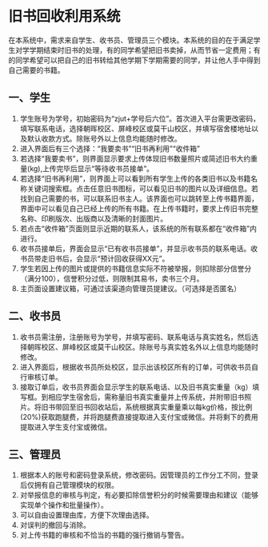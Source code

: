 # 旧书回收利用系统

在本系统中，需求来自学生、收书员、管理员三个模块。本系统的目的在于满足学生对学学期结束时旧书的处理，有的同学希望把旧书卖掉，从而节省一定费用；有的同学希望可以把自己的旧书转给其他学期下学期需要的同学，并让他人手中得到自己需要的书籍。

## 一、学生
1. 学生账号为学号，初始密码为“zjut+学号后六位”。首次进入平台需更改密码，填写联系电话，选择朝晖校区、屏峰校区或莫干山校区，并填写宿舍楼地址以及默认收款方式。除账号外以上信息均能随时修改。
2. 进入界面后有三个选择：“我要卖书”“旧书再利用”“收件箱”
3. 若选择“我要卖书”，则界面显示要求上传体现旧书数量照片或简述旧书大约重量(kg),上传完毕后显示“等待收书员接单”。
4. 若选择“旧书再利用”，则界面上可以看到所有学生上传的各类旧书以及书籍名称关键词搜索框。点击任意旧书图标，可以看见旧书的图片以及详细信息。若找到自己需要的书，可以联系旧书主人。该界面也可以跳转至上传书籍界面，界面中可以看见自己已经上传的所有书籍。在上传书籍时，要求上传旧书完整名称、印刷版次、出版商以及清晰的封面图片。
5. 若点击“收件箱”页面则显示近期的联系人，该系统的所有联系都在“收件箱”内进行。
6. 收书员接单后，界面会显示“已有收书员接单”，并显示收书员的联系电话。收书员带走旧书后，会显示“预计回收获得XX元”。
7. 学生若因上传的图片或提供的书籍信息实际不符被举报，则扣除部分信誉分（满分100），信誉积分过低，则限制其易书，卖书三个月。
8. 主页面设置建议箱，可通过该渠道向管理员提建议。（可选择是否匿名）

## 二、收书员
1. 收书员需注册，注册账号为学号，并填写密码、联系电话与真实姓名，然后选择朝晖校区、屏峰校区或莫干山校区。除账号与真实姓名外以上信息均能随时修改。
2. 进入界面后，根据收书员所处校区，显示出该校区所有的订单，可供收书员自行审核订单。
3. 接取订单后，收书员界面会显示学生的联系电话、以及旧书真实重量（kg）填写框。到相应学生宿舍后，需称量旧书真实重量并上传系统，并附带旧书照片。将旧书带回至旧书回收站后，系统根据真实重量乘以每kg价格，按比例(20%)获取跑腿费，并将跑腿费直接提取进入支付宝或微信。并将剩下的费用提取进入学生支付宝或微信。

## 三、管理员
1. 根据本人的账号和密码登录系统，修改密码。因管理员的工作分工不同，登录后仅拥有自己管理模块的权限。
2. 对举报信息的审核与判定，有必要扣除信誉积分的时候需要理由和建议（能够实现单个操作和批量操作）。
3. 可以自由设置理由库，方便下次理由选择。
4. 对误判的撤回与消除。
5. 对上传书籍的审核和不恰当的书籍的强行撤销与警告。
